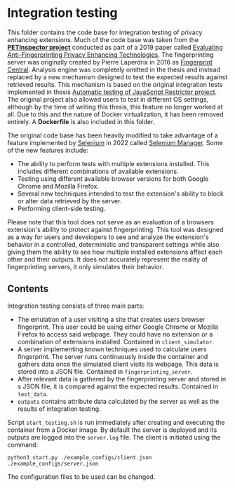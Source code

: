 # Integration testing

This folder contains the code base for integration testing of privacy enhancing extensions. Much of the code base was taken from the [**PETInspector project**](https://github.com/tadatitam/pet-inspector) conducted as part of a 2019 paper called [Evaluating Anti-Fingerprinting Privacy Enhancing Technologies](https://www1.icsi.berkeley.edu/~mct/pubs/www19.pdf). The fingerprinting server was originally created by Pierre Laperdrix in 2016 as [Fingerprint Central](https://github.com/plaperdr/fp-central). Analysis engine was completely omitted in the thesis and instead replaced by a new mechanism designed to test the expected results against retrieved results. This mechanism is based on the original integration tests implemented in thesis [Automatic testing of JavaScript Restrictor project](https://www.vut.cz/studenti/zav-prace/detail/129897). The original project also allowed users to test in different OS settings, although by the time of writing this thesis, this feature no longer worked at all. Due to this and the nature of Docker virtualization, it has been removed entirely. A **Dockerfile** is also included in this folder.

The original code base has been heavily modified to take advantage of a feature implemented by [Selenium](https://www.selenium.dev) in 2022 called [Selenium Manager](https://www.selenium.dev/documentation/selenium_manager/). Some of the new features include:
- The ability to perform tests with multiple extensions installed. This includes different combinations of available extensions. 
- Testing using different available browser versions for both Google Chrome and Mozilla Firefox.
- Several new techniques intended to test the extension's ability to block or alter data retrieved by the server.
- Performing client-side testing.


Please note that this tool does not serve as an evaluation of a browsers extension's ability to protect against fingerprinting. This tool was designed as a way for users and developers to see and analyze the extension's behavior in a controlled, deterministic and transparent settings while also giving them the ability to see how multiple installed extensions affect each other and their outputs. It does not accurately represent the reality of fingerprinting servers, it only simulates their behavior.

## Contents
Integration testing consists of three main parts:
- The emulation of a user visiting a site that creates users browser fingerprint. This user could be using either Google Chrome or Mozilla Firefox to access said webpage. They could have no extension or a combination of extensions installed. Contained in `client_simulator`.
- A server implementing known techniques used to calculate users fingerprint. The server runs continuously inside the container and gathers data once the simulated client visits its webpage. This data is stored into a JSON file. Contained in `fingerprinting_server`.
- After relevant data is gathered by the fingerprinting server and stored in s JSON file, it is compared against the expected results. Contained in `test_data`.
- `outputs` contains attribute data calculated by the server as well as the results of integration testing.

Script `start_testing.sh` is run immediately after creating and executing the container from a Docker image. By default the server is deployed and its outputs are logged into the `server.log` file. The client is initiated using the command:
```
python3 start.py ./example_configs/client.json ./example_configs/server.json
```
The configuration files to be used can be changed. 

